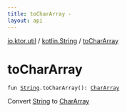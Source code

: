 ```yaml
---
title: toCharArray - 
layout: api
---
```


<div class='api-docs-breadcrumbs'><a href="../index.html">io.ktor.util</a> / <a href="index.html">kotlin.String</a> / <a href="./to-char-array.html">toCharArray</a></div>

# toCharArray

<div class="signature"><code><span class="keyword">fun </span><a href="https://kotlinlang.org/api/latest/jvm/stdlib/kotlin/-string/index.html"><span class="identifier">String</span></a><span class="symbol">.</span><span class="identifier">toCharArray</span><span class="symbol">(</span><span class="symbol">)</span><span class="symbol">: </span><a href="https://kotlinlang.org/api/latest/jvm/stdlib/kotlin/-char-array/index.html"><span class="identifier">CharArray</span></a></code></div>

Convert <a href="https://kotlinlang.org/api/latest/jvm/stdlib/kotlin/-string/index.html">String</a> to <a href="https://kotlinlang.org/api/latest/jvm/stdlib/kotlin/-char-array/index.html">CharArray</a>

